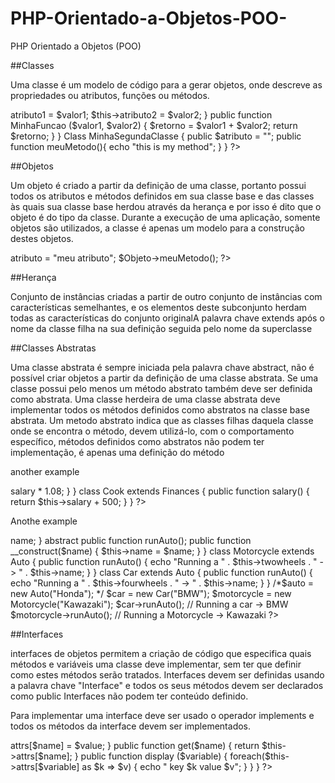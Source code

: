 # PHP-Orientado-a-Objetos-POO-
PHP Orientado a Objetos (POO)

##Classes

Uma classe é um modelo de código para a gerar objetos, onde descreve as propriedades ou atributos, funções ou métodos. 

<?php

Class MinhaClasse {

    private $atributo1;
    protected $atributo2;
    public $atributo3;

    public function __construct($valor1, $valor2) { 
        $this->atributo1 = $valor1; 
        $this->atributo2 = $valor2;
    }

    public function MinhaFuncao ($valor1, $valor2) { 
        $retorno = $valor1 + $valor2;
        return $retorno;
    }
}
Class MinhaSegundaClasse {
    public $atributo = "";
    public function meuMetodo(){
        echo "this is my method";
    }
}
?>

##Objetos

Um objeto é criado a partir da definição de uma classe, portanto possui todos os atributos e métodos definidos em sua classe base e das classes às quais sua classe base herdou através da herança e por isso é dito que o objeto é do tipo da classe. Durante a execução de uma aplicação, somente objetos são utilizados, a classe é apenas um modelo para a construção destes objetos.

<?php

$Objeto = new MinhaSegundaClasse();

/* atributo público */

$Objeto->atributo = "meu atributo";

$Objeto->meuMetodo();

?>

##Herança

Conjunto de instâncias criadas a partir de outro conjunto de instâncias com características semelhantes, e os elementos deste subconjunto herdam todas as características do conjunto originalA palavra chave extends após o nome da classe filha na sua definição seguida pelo nome da superclasse

<?php

Class NomeSuperClasse {

}

Class NomeClasseFilha extends NomeSuperClasse {

  /* metodos e atributos da filha */
  
}

?>

##Classes Abstratas

Uma classe abstrata é sempre iniciada pela palavra chave abstract, não é possível criar objetos a partir da definição de uma classe abstrata. 
Se uma classe possui pelo menos um método abstrato também deve ser definida como abstrata.
Uma classe herdeira de uma classe abstrata deve implementar todos os métodos definidos como abstratos na classe base abstrata.
Um metodo abstrato indica que as classes filhas daquela classe onde se encontra o método, devem utilizá-lo, com o comportamento específico, métodos definidos como abstratos não podem ter implementação, é apenas uma definição do método

<?php

abstract class AbstractClassI18N {

    abstract public function getLanguage();
    
}

class BrazilianTags extends AbstractClassI18N {

    public function getLanguage() {
      return 'pt_br';
  }
  
}

?>

another example

<?php

abstract class Finances {
  
  abstract function salary() ;
  
}

class Teacher extends Finances {
  
    public function salary() {
        return $this->salary * 1.08;
    }
}

class Cook extends Finances {
  
    public function salary() {
        return $this->salary + 500;
    }
}

?>

Anothe example

<?php

abstract class Auto {

    protected $name;
    
    protected $fourwheels = 'Car';
    
    protected $twowheels = 'Motorcycle';
    

    public function getName() {
        
        return $this->name;
        
    }
    
    abstract public function runAuto();
    
    public function __construct($name) {
        
        $this->name = $name;
        
    }
}

class Motorcycle extends Auto {

    public function runAuto() {
        
        echo "Running a " . $this->twowheels . " -> " . $this->name;
        
    }
    
}

class Car extends Auto {

    public function runAuto() {
        
        echo "Running a " . $this->fourwheels . " -> " . $this->name;
        
    }
    
}

/*$auto = new Auto("Honda"); */

$car = new Car("BMW");
$motorcycle = new Motorcycle("Kawazaki");

$car->runAuto(); // Running a car -> BMW

$motorcycle->runAuto(); // Running a Motorcycle -> Kawazaki

?>

##Interfaces

interfaces de objetos permitem a criação de código que especifica quais métodos e variáveis uma classe deve implementar, sem ter que definir como estes métodos serão tratados.
Interfaces devem ser definidas usando a palavra chave "Interface" e todos os seus métodos devem ser declarados como public
Interfaces não podem ter conteúdo definido. 

Para implementar uma interface deve ser usado o operador implements e todos os métodos da interface devem ser implementados.

<?php

interface  MyInterface {

    public function set($name, $value); 
    public function get($name);
    public function display($variable);

}
?>

<?php

class MyClass implements  MyInterface { 

    private $attrs;
    
    public function set($name, $value) { 
    
        $this->attrs[$name] = $value;
        
    }
    
    public function get($name) {
    
        return $this->attrs[$name];
        
    }
    public function display ($variable) {

        foreach($this->attrs[$variable] as $k => $v) { 
        
            echo " key $k value $v";
            
        }
    }
}

?>
